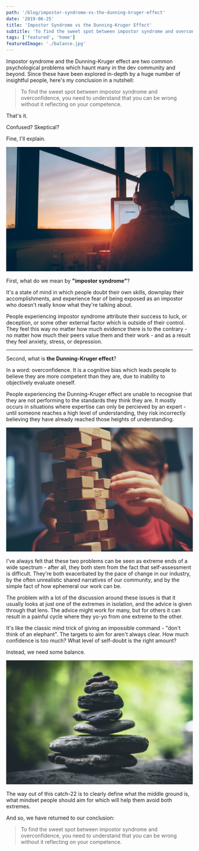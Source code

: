 ```yaml
---
path: '/blog/impostor-syndrome-vs-the-dunning-kruger-effect'
date: '2019-06-25'
title: 'Impostor Syndrome vs the Dunning-Kruger Effect'
subtitle: 'To find the sweet spot between impostor syndrome and overconfidence, you need to understand that you can be wrong without it reflecting on your competence.'
tags: ['featured', 'home']
featuredImage: './balance.jpg'
---
```


Impostor syndrome and the Dunning-Kruger effect are two common psychological problems which haunt many in the dev community and beyond. Since these have been explored in-depth by a huge number of insightful people, here's my conclusion in a nutshell:

> To find the sweet spot between impostor syndrome and overconfidence, you need to understand that you can be wrong without it reflecting on your competence.

That's it.

Confused? Skeptical?

Fine, I'll explain.

![](./developer.jpg)

First, what do we mean by **"impostor syndrome"**?

It's a state of mind in which people doubt their own skills, downplay their accomplishments, and experience fear of being exposed as an impostor who doesn't really know what they're talking about.

People experiencing impostor syndrome attribute their success to luck, or deception, or some other external factor which is outside of their control. They feel this way no matter how much evidence there is to the contrary - no matter how much their peers value them and their work - and as a result they feel anxiety, stress, or depression.

---

Second, what is **the Dunning-Kruger effect**?

In a word: overconfidence. It is a cognitive bias which leads people to believe they are more competent than they are, due to inability to objectively evaluate oneself.

People experiencing the Dunning-Kruger effect are unable to recognise that they are not performing to the standards they think they are. It mostly occurs in situations where expertise can only be percieved by an expert - until someone reaches a high level of understanding, they risk incorrectly believing they have already reached those heights of understanding.

![](./difficulty.jpg)

I've always felt that these two problems can be seen as extreme ends of a wide spectrum - after all, they both stem from the fact that self-assessment is difficult. They're both exacerbated by the pace of change in our industry, by the often unrealistic shared narratives of our community, and by the simple fact of how ephemeral our work can be.

The problem with a lot of the discussion around these issues is that it usually looks at just one of the extremes in isolation, and the advice is given through that lens. The advice might work for many, but for others it can result in a painful cycle where they yo-yo from one extreme to the other.

It's like the classic mind trick of giving an impossible command - "don't think of an elephant". The targets to aim for aren't always clear. How much confidence is too much? What level of self-doubt is the right amount?

Instead, we need some balance.

![](./balance.jpg)

The way out of this catch-22 is to clearly define what the middle ground is, what mindset people should aim for which will help them avoid both extremes.

And so, we have returned to our conclusion:

> To find the sweet spot between impostor syndrome and overconfidence, you need to understand that you can be wrong without it reflecting on your competence.
